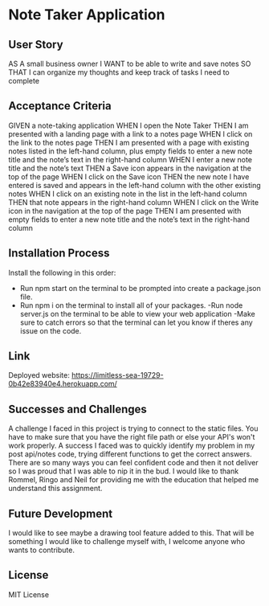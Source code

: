 # Note Taker Application

## User Story
AS A small business owner
I WANT to be able to write and save notes
SO THAT I can organize my thoughts and keep track of tasks I need to complete

## Acceptance Criteria
GIVEN a note-taking application
WHEN I open the Note Taker
THEN I am presented with a landing page with a link to a notes page
WHEN I click on the link to the notes page
THEN I am presented with a page with existing notes listed in the left-hand column, plus empty fields to enter a new note title and the note’s text in the right-hand column
WHEN I enter a new note title and the note’s text
THEN a Save icon appears in the navigation at the top of the page
WHEN I click on the Save icon
THEN the new note I have entered is saved and appears in the left-hand column with the other existing notes
WHEN I click on an existing note in the list in the left-hand column
THEN that note appears in the right-hand column
WHEN I click on the Write icon in the navigation at the top of the page
THEN I am presented with empty fields to enter a new note title and the note’s text in the right-hand column

## Installation Process
Install the following in this order:
- Run npm start on the terminal to be prompted into create a package.json file.
- Run npm i on the terminal to install all of your packages.
-Run node server.js on the terminal to be able to view your web application
-Make sure to catch errors so that the terminal can let you know if theres any issue on the code. 

## Link 
Deployed website: https://limitless-sea-19729-0b42e83940e4.herokuapp.com/

## Successes and Challenges 
A challenge I faced in this project is trying to connect to the static files. You have to make sure that you have the right file path or else your API's won't work properly. 
A success I faced was to quickly identify my problem in my post api/notes code, trying different functions to get the correct answers. There are so many ways you can feel confident code and then it not deliver so I was proud that I was able to nip it in the bud. I would like to thank Rommel, Ringo and Neil for providing me with the education that helped me understand this assignment.

## Future Development
I would like to see maybe a drawing tool feature added to this. That will be something I would like to challenge myself with, I welcome anyone who wants to contribute. 

## License
MIT License
